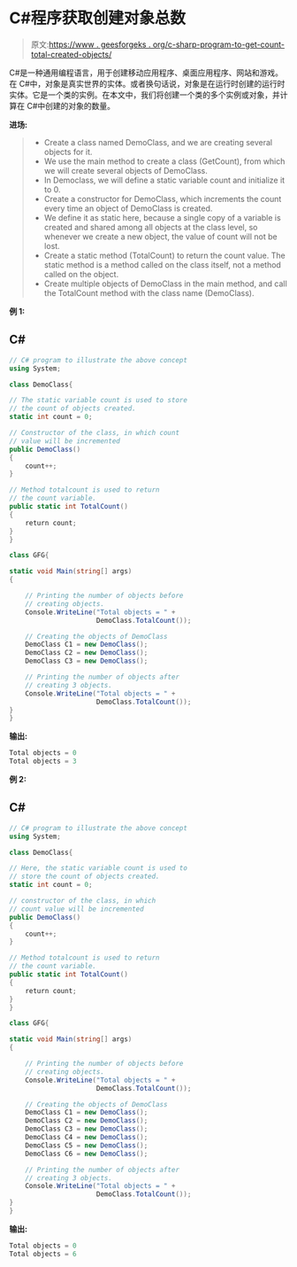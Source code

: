 # C#程序获取创建对象总数

> 原文:[https://www . geesforgeks . org/c-sharp-program-to-get-count-total-created-objects/](https://www.geeksforgeeks.org/c-sharp-program-to-get-the-count-of-total-created-objects/)

C#是一种通用编程语言，用于创建移动应用程序、桌面应用程序、网站和游戏。在 C#中，对象是真实世界的实体。或者换句话说，对象是在运行时创建的运行时实体。它是一个类的实例。在本文中，我们将创建一个类的多个实例或对象，并计算在 C#中创建的对象的数量。

**进场:**

> *   Create a class named DemoClass, and we are creating several objects for it.
> *   We use the main method to create a class (GetCount), from which we will create several objects of DemoClass.
> *   In Democlass, we will define a static variable count and initialize it to 0.
> *   Create a constructor for DemoClass, which increments the count every time an object of DemoClass is created.
> *   We define it as static here, because a single copy of a variable is created and shared among all objects at the class level, so whenever we create a new object, the value of count will not be lost.
> *   Create a static method (TotalCount) to return the count value. The static method is a method called on the class itself, not a method called on the object.
> *   Create multiple objects of DemoClass in the main method, and call the TotalCount method with the class name (DemoClass).

**例 1:**

## C#

```cs
// C# program to illustrate the above concept
using System;

class DemoClass{

// The static variable count is used to store
// the count of objects created.
static int count = 0;

// Constructor of the class, in which count
// value will be incremented
public DemoClass() 
{ 
    count++; 
}

// Method totalcount is used to return 
// the count variable.
public static int TotalCount() 
{  
    return count; 
}
}

class GFG{

static void Main(string[] args)
{

    // Printing the number of objects before 
    // creating objects.
    Console.WriteLine("Total objects = " + 
                      DemoClass.TotalCount());

    // Creating the objects of DemoClass
    DemoClass C1 = new DemoClass();
    DemoClass C2 = new DemoClass();
    DemoClass C3 = new DemoClass();

    // Printing the number of objects after 
    // creating 3 objects.
    Console.WriteLine("Total objects = " + 
                      DemoClass.TotalCount());
}
}
```

**输出:**

```cs
Total objects = 0
Total objects = 3
```

**例 2:**

## C#

```cs
// C# program to illustrate the above concept
using System;

class DemoClass{

// Here, the static variable count is used to 
// store the count of objects created.
static int count = 0;

// constructor of the class, in which 
// count value will be incremented
public DemoClass() 
{ 
    count++; 
}

// Method totalcount is used to return
// the count variable.
public static int TotalCount() 
{ 
    return count; 
}
}

class GFG{

static void Main(string[] args)
{

    // Printing the number of objects before
    // creating objects.
    Console.WriteLine("Total objects = " + 
                      DemoClass.TotalCount());

    // Creating the objects of DemoClass
    DemoClass C1 = new DemoClass();
    DemoClass C2 = new DemoClass();
    DemoClass C3 = new DemoClass();
    DemoClass C4 = new DemoClass();
    DemoClass C5 = new DemoClass();
    DemoClass C6 = new DemoClass();

    // Printing the number of objects after 
    // creating 3 objects.
    Console.WriteLine("Total objects = " + 
                      DemoClass.TotalCount());
}
}
```

**输出:**

```cs
Total objects = 0
Total objects = 6
```